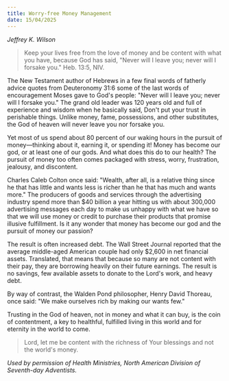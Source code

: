 ```yaml
---
title: Worry-free Money Management
date: 15/04/2025
---
```


_Jeffrey K. Wilson_

> <p></p>
> Keep your lives free from the love of money and be content with what you have, because God has said, "Never will I leave you; never will I forsake you." Heb. 13:5, NIV.

The New Testament author of Hebrews in a few final words of fatherly advice quotes from Deuteronomy 31:6 some of the last words of encouragement Moses gave to God's people: "Never will I leave you; never will I forsake you." The grand old leader was 120 years old and full of experience and wisdom when he basically said, Don't put your trust in perishable things. Unlike money, fame, possessions, and other substitutes, the God of heaven will never leave you nor forsake you.

Yet most of us spend about 80 percent of our waking hours in the pursuit of money—thinking about it, earning it, or spending it! Money has become our god, or at least one of our gods. And what does this do to our health? The pursuit of money too often comes packaged with stress, worry, frustration, jealousy, and discontent.

Charles Caleb Colton once said: "Wealth, after all, is a relative thing since he that has little and wants less is richer than he that has much and wants more." The producers of goods and services through the advertising industry spend more than $40 billion a year hitting us with about 300,000 advertising messages each day to make us unhappy with what we have so that we will use money or credit to purchase their products that promise illusive fulfillment. Is it any wonder that money has become our god and the pursuit of money our passion?

The result is often increased debt. The Wall Street Journal reported that the average middle-aged American couple had only $2,600 in net financial assets. Translated, that means that because so many are not content with their pay, they are borrowing heavily on their future earnings. The result is no savings, few available assets to donate to the Lord's work, and heavy debt.

By way of contrast, the Walden Pond philosopher, Henry David Thoreau, once said: "We make ourselves rich by making our wants few."

Trusting in the God of heaven, not in money and what it can buy, is the coin of contentment, a key to healthful, fulfilled living in this world and for eternity in the world to come.

> <callout></callout>
> Lord, let me be content with the richness of Your blessings and not the world's money.

_Used by permission of Health Ministries, North American Division of Seventh-day Adventists._